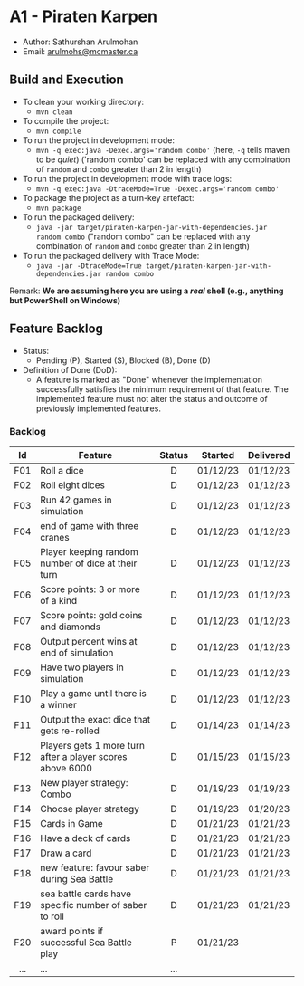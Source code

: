 # A1 - Piraten Karpen

  * Author: Sathurshan Arulmohan
  * Email: arulmohs@mcmaster.ca

## Build and Execution

  * To clean your working directory:
    * `mvn clean`
  * To compile the project:
    * `mvn compile`
  * To run the project in development mode:
    * `mvn -q exec:java -Dexec.args='random combo'` (here, `-q` tells maven to be _quiet_) ('random combo' can be replaced with any combination of `random` and `combo` greater than 2 in length)
  * To run the project in development mode with trace logs:
    * `mvn -q exec:java -DtraceMode=True -Dexec.args='random combo'` 
  * To package the project as a turn-key artefact:
    * `mvn package`
  * To run the packaged delivery:
    * `java -jar target/piraten-karpen-jar-with-dependencies.jar random combo` ("random combo" can be replaced with any combination of `random` and `combo` greater than 2 in length)
  * To run the packaged delivery with Trace Mode:
    * `java -jar -DtraceMode=True target/piraten-karpen-jar-with-dependencies.jar random combo` 

Remark: **We are assuming here you are using a _real_ shell (e.g., anything but PowerShell on Windows)**

## Feature Backlog

 * Status: 
   * Pending (P), Started (S), Blocked (B), Done (D)
 * Definition of Done (DoD):
   * A feature is marked as "Done" whenever the implementation successfully satisfies the minimum requirement of that feature. The implemented feature must not alter the status and outcome of previously implemented features. 

### Backlog 

| Id  | Feature  | Status  |  Started  | Delivered |
|:-:  |---       | :-:     | :-:       | :-:       |
| F01 | Roll a dice |  D | 01/12/23 | 01/12/23 |
| F02 | Roll eight dices  |  D | 01/12/23  | 01/12/23 |
| F03 | Run 42 games in simulation  |  D  |  01/12/23 | 01/12/23 |
| F04 | end of game with three cranes | D | 01/12/23 | 01/12/23 |
| F05 | Player keeping random number of dice at their turn | D | 01/12/23 | 01/12/23 | 
| F06 | Score points: 3 or more of a kind | D | 01/12/23 | 01/12/23 |
| F07 | Score points: gold coins and diamonds | D | 01/12/23 | 01/12/23 | 
| F08 | Output percent wins at end of simulation | D | 01/12/23 | 01/12/23 |
| F09 | Have two players in simulation | D | 01/12/23 | 01/12/23 |
| F10 | Play a game until there is a winner | D | 01/12/23 | 01/12/23 |
| F11 | Output the exact dice that gets re-rolled | D | 01/14/23 | 01/14/23 |
| F12 | Players gets 1 more turn after a player scores above 6000 | D | 01/15/23 | 01/15/23 |
| F13 | New player strategy: Combo | D | 01/19/23 | 01/19/23 |
| F14 | Choose player strategy | D | 01/19/23 | 01/20/23 |
| F15 | Cards in Game | D | 01/21/23 | 01/21/23 |
| F16 | Have a deck of cards | D | 01/21/23 | 01/21/23 |
| F17 | Draw a card | D | 01/21/23 | 01/21/23 |
| F18 | new feature: favour saber during Sea Battle | D | 01/21/23 | 01/21/23 |
| F19 | sea battle cards have specific number of saber to roll | D | 01/21/23 | 01/21/23 |
| F20 | award points if successful Sea Battle play | P | 01/21/23 | |
| ... | ... | ... |

